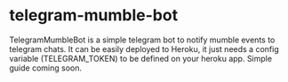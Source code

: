 # telegram-mumble-bot
TelegramMumbleBot is a simple telegram bot to notify mumble events to telegram chats.
It can be easily deployed to Heroku, it just needs a config variable (TELEGRAM_TOKEN) to be defined on your heroku app.
Simple guide coming soon.
